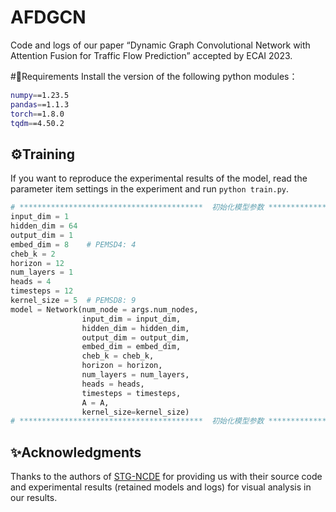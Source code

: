 # AFDGCN
Code and logs of  our paper “Dynamic Graph Convolutional Network with Attention Fusion for Traffic Flow Prediction” accepted by ECAI 2023.

#📄Requirements
Install the version of the following python modules：
```bash
numpy==1.23.5
pandas==1.1.3
torch==1.8.0
tqdm==4.50.2
```

## ⚙Training
If you want to reproduce the experimental results of the model, read the parameter item settings in the experiment and run `python train.py`.
```python
# *****************************************  初始化模型参数 ****************************************** #
input_dim = 1
hidden_dim = 64 
output_dim = 1
embed_dim = 8    # PEMSD4: 4
cheb_k = 2
horizon = 12 
num_layers = 1 
heads = 4   
timesteps = 12
kernel_size = 5  # PEMSD8: 9
model = Network(num_node = args.num_nodes, 
                input_dim = input_dim, 
                hidden_dim = hidden_dim, 
                output_dim = output_dim, 
                embed_dim = embed_dim, 
                cheb_k = cheb_k, 
                horizon = horizon, 
                num_layers = num_layers, 
                heads = heads, 
                timesteps = timesteps, 
                A = A,
                kernel_size=kernel_size)
# *****************************************  初始化模型参数 ****************************************** #
```
## ✨Acknowledgments
Thanks to the authors of [STG-NCDE](https://github.com/jeongwhanchoi/STG-NCDE) for providing us with their source code and experimental results (retained models and logs) for visual analysis in our results.


